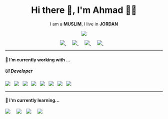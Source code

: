 <h1 align='center'> Hi there 👋, I'm Ahmad  👨‍💻 </h1>

<p align='center'>
  I am a <b>MUSLIM</b>, I live in <b>JORDAN</b> 
</p>

<p align='center'>
  <a href="#"><img src="https://visitor-badge.glitch.me/badge?page_id=AhmadAlwahsh??style=for-the-badge&logo=appveyor"></a>
</p>


<p align='center'>
 
  <a href="https://twitter.com/AhmadAlwahsh07">
    <img src="https://img.shields.io/badge/twitter-%231DA1F2.svg?&style=for-the-badge&logo=twitter&logoColor=white" />
  </a>&nbsp;&nbsp;&nbsp;&nbsp;
  
  <a href="https://www.linkedin.com/in/ahmad-alwahsh-2b6508228/">
    <img src="https://img.shields.io/badge/linkedin-%230077B5.svg?&style=for-the-badge&logo=linkedin&logoColor=white" />
  </a>&nbsp;&nbsp;&nbsp;&nbsp;
    
  <a href="[https://www.linkedin.com/in/ahmad-alwahsh-2b6508228/](https://web.facebook.com/AhmadAlwahsh07)">
    <img src="https://img.shields.io/badge/facebook-%230077B5.svg?&style=for-the-badge&logo=facebook&logoColor=white&color=blue" />
  </a>&nbsp;&nbsp;&nbsp;&nbsp;
  
  <a href="mailto:ahmadalwahsh2007@gmail.com">
    <img src="https://img.shields.io/badge/gmail-%23D14836.svg?&style=for-the-badge&logo=gmail&logoColor=white" />
  </a>&nbsp;&nbsp;&nbsp;&nbsp;

</p>


<hr>

<h4>🔭  I’m currently working with ...</h4>

<h5>UI Developer</h5>
<p >
  <img src="https://img.shields.io/badge/html5%20-%23e34f26.svg?&style=for-the-badge&logo=html5&logoColor=white" />&nbsp;&nbsp;
  <img src="https://img.shields.io/badge/CSS3-1572B6?&style=for-the-badge&logo=css3&logoColor=white" />&nbsp;&nbsp;
  <img src="https://img.shields.io/badge/JavaScript-F7DF1E?style=for-the-badge&logo=javascript&logoColor=black" />&nbsp;&nbsp;
  <img src="https://img.shields.io/badge/React-20232A?style=for-the-badge&logo=react&logoColor=61DAFB" />&nbsp;&nbsp;
  <img src="https://img.shields.io/badge/Bootstrap-563D7C?style=for-the-badge&logo=bootstrap&logoColor=white">&nbsp;&nbsp;
  <img src="https://img.shields.io/badge/sass%20-%23cc6699.svg?&style=for-the-badge&logo=sass&logoColor=white" />&nbsp;&nbsp;
  <img src="https://img.shields.io/badge/gulp%20-%23cc6699.svg?&style=for-the-badge&logo=gulp&logoColor=white&color=red" />&nbsp;&nbsp;
  <img src="https://img.shields.io/badge/pug%20-%23cc6699.svg?&style=for-the-badge&logo=pug&logoColor=white&color=inactive" />&nbsp;&nbsp;
</p>


<hr>

<h4>🌱  I'm currently learning...</h4>
<p >
  <img src="https://img.shields.io/badge/TypeScript-007ACC?style=for-the-badge&logo=typescript&logoColor=white" />&nbsp;&nbsp;&nbsp;&nbsp;
  <img src="https://img.shields.io/badge/next.js-000000?style=for-the-badge&logo=next.js&logoColor=white" />&nbsp;&nbsp;&nbsp;
  <img src="https://img.shields.io/badge/node.js%20-%23339933.svg?&style=for-the-badge&logo=node.js&logoColor=white" />&nbsp;&nbsp;&nbsp;&nbsp;
  <img src="https://img.shields.io/badge/jest%20-%23c21325.svg?&style=for-the-badge&logo=jest&logoColor=white" />&nbsp;&nbsp;&nbsp;
</p>

